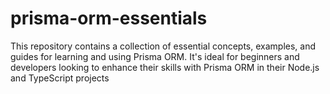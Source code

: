 # prisma-orm-essentials
This repository contains a collection of essential concepts, examples, and guides for learning and using Prisma ORM. It's ideal for beginners and developers looking to enhance their skills with Prisma ORM in their Node.js and TypeScript projects
